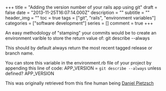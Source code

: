 +++
title = "Adding the version number of your rails app using git"
draft = false
date = "2013-11-25T16:07:14.000Z"
description = ""
subtitle = ""
header_img = ""
toc = true
tags = ["git", "rails", "environment variables"]
categories = ["software development"]
series = []
comment = true
+++

An easy methodology of "stamping" your commits would be to create an environment varible to store the return value of:
    git describe --always

This should by default always return the most recent tagged release or branch name.

You can store this variable in the environment.rb file of your project by appending this line of code:
    APP_VERSION = `git describe --always` unless defined? APP_VERSION

This was originally retrieved from this fine human being [Daniel Pietzsch](http://blog.danielpietzsch.com/post/1209091430/show-the-version-number-of-your-rails-app-using-git) 

